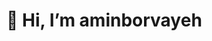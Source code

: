 <h1>👋 Hi, I’m aminborvayeh</h1.
- 🌱 I’m currently learning React Native 
- 📫 How to reach me Amincxo@gmail.com && instagram.com/amin_borvayeh/

<!---
amincxo/amincxo is a ✨ special ✨ repository because its `README.md` (this file) appears on your GitHub profile.
You can click the Preview link to take a look at your changes.
--->
